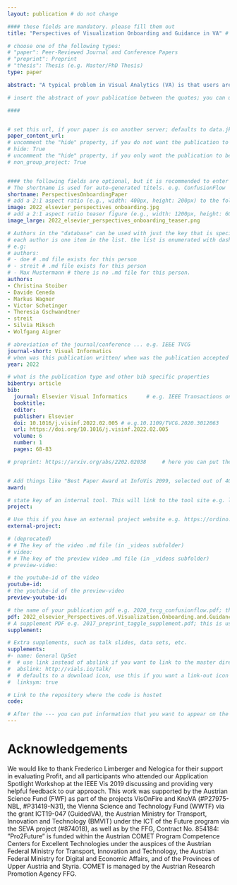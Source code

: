 ```yaml
---
layout: publication # do not change

#### these fields are mandatory. please fill them out
title: "Perspectives of Visualization Onboarding and Guidance in VA" # title of your publication 

# choose one of the following types:
# "paper": Peer-Reviewed Journal and Conference Papers
# "preprint": Preprint
# "thesis": Thesis (e.g. Master/PhD Thesis)
type: paper

abstract: "A typical problem in Visual Analytics (VA) is that users are highly trained experts in their application domains, but have mostly no experience in using VA systems. Thus, users often have difficulties interpreting and working with visual representations. To overcome these problems, user assistance can be incorporated into VA systems to guide experts through the analysis while closing their knowledge gaps. Different types of user assistance can be applied to extend the power of VA, enhance the user’s experience, and broaden the audience for VA. Although different approaches to visualization onboarding and guidance in VA already exist, there is a lack of research on how to design and integrate them in effective and efficient ways. Therefore, we aim at putting together the pieces of the mosaic to form a coherent whole. Based on the Knowledge-Assisted Visual Analytics model, we contribute a conceptual model of user assistance for VA by integrating the process of visualization onboarding and guidance as the two main approaches in this direction. As a result, we clarify and discuss the commonalities and differences between visualization onboarding and guidance, and discuss how they benefit from the integration of knowledge extraction and exploration. Finally, we discuss our descriptive model by applying it to VA tools integrating visualization onboarding and guidance, and showing how they should be utilized in different phases of the analysis in order to be effective and accepted by the user. " 

# insert the abstract of your publication between the quotes; you can use html e.g. to make # links (<a></a>) or generate bold (<b></b>) etc. text 

####


# set this url, if your paper is on another server; defaults to data.jku-vds-lab.at
paper_content_url:
# uncomment the "hide" property, if you do not want the publication to be displayed on the website (usually you don't need this)
# hide: True
# uncomment the "hide" property, if you only want the publication to be displayed on your personal page (i.e. publications where you contributed, but does not have anything to do with the Vis Group e.g. Master Thesis,...)
# non_group_project: True


#### the following fields are optional, but it is recommended to enter as much information as possible
# The shortname is used for auto-generated titels. e.g. ConfusionFlow
shortname: PerspectivesOnboardingPaper
# add a 2:1 aspect ratio (e.g., width: 400px, height: 200px) to the folder /assets/images/papers/ e.g. 2020_tvcg_confusionflow.png
image: 2022_elsevier_perspectives_onboarding.jpg
# add a 2:1 aspect ratio teaser figure (e.g., width: 1200px, height: 600px) to the folder /assets/images/papers/ e.g. 2020_tvcg_confusionflow_teaser.png
image_large: 2022_elsevier_perspectives_onboarding_teaser.png

# Authors in the "database" can be used with just the key that is specified in the corresponding .md file (usually it is the lastname in lower case e.g. doe). Authors that do not have an individual page here should be stated with their full name (e.g. John Doe)
# each author is one item in the list. the list is enumerated with dashes ("-")
# e.g:
# authors:
# - doe # .md file exists for this person
# - streit # .md file exists for this person
# - Max Mustermann # there is no .md file for this person.
authors:
- Christina Stoiber
- Davide Ceneda
- Markus Wagner
- Victor Schetinger
- Theresia Gschwandtner
- streit
- Silvia Miksch
- Wolfgang Aigner

# abreviation of the journal/conference ... e.g. IEEE TVCG
journal-short: Visual Informatics
# when was this publication written/ when was the publication accepted (e.g. 2020)
year: 2022

# what is the publication type and other bib specific properties
bibentry: article
bib:
  journal: Elsevier Visual Informatics		# e.g. IEEE Transactions on Visualization and Computer Graphics (to appear)
  booktitle:
  editor:
  publisher: Elsevier
  doi: 10.1016/j.visinf.2022.02.005 # e.g.10.1109/TVCG.2020.3012063
  url: https://doi.org/10.1016/j.visinf.2022.02.005
  volume: 6
  number: 1
  pages: 68-83

# preprint: https://arxiv.org/abs/2202.02038	 # here you can put the preprint link (arxiv.org, osf.io,...) e.g. https://arxiv.org/abs/1910.00969


# Add things like "Best Paper Award at InfoVis 2099, selected out of 4000 submissions"
award:

# state key of an internal tool. This will link to the tool site e.g. lineup (usually not needed)
project: 

# Use this if you have an external project website e.g. https://ordino.caleydoapp.org/
external-project:

# (deprecated)
# # The key of the video .md file (in _videos subfolder)
# video: 
# # The key of the preview video .md file (in _videos subfolder)
# preview-video:

# the youtube-id of the video
youtube-id: 
# the youtube-id of the preview-video
preview-youtube-id: 

# the name of your publication pdf e.g. 2020_tvcg_confusionflow.pdf; this is usually uploaded to the caleydo aws server
pdf: 2022_elsevier_Perspectives.of.Visualization.Onboarding.and.Guidance.in.VA.pdf
# A supplement PDF e.g. 2017_preprint_taggle_supplement.pdf; this is usually uploaded to the caleydo aws server
supplement: 

# Extra supplements, such as talk slides, data sets, etc.
supplements:
#- name: General UpSet
#  # use link instead of abslink if you want to link to the master directory
#  abslink: http://vials.io/talk/
#  # defaults to a download icon, use this if you want a link-out icon
#  linksym: true

# Link to the repository where the code is hostet
code: 

# After the --- you can put information that you want to appear on the website using markdown formatting or HTML. A good example are acknowledgements, extra references, an erratum, etc.
---
```


# Acknowledgements

We would like to thank Frederico Limberger and Nelogica for their support in evaluating Profit, and all participants who attended our Application Spotlight Workshop at the IEEE Vis 2019 discussing and providing very helpful feedback to our approach. This work was supported by the Austrian Science Fund (FWF) as part of the projects VisOnFire and KnoVA (#P27975-NBL, #P31419-N31), the Vienna Science and Technology Fund (WWTF) via the grant ICT19-047 (GuidedVA), the Austrian Ministry for Transport, Innovation and Technology (BMVIT) under the ICT of the Future program via the SEVA project (#874018), as well as by the FFG, Contract No. 854184: ”Pro2Future” is funded within the Austrian COMET Program Competence Centers for Excellent Technologies under the auspices of the Austrian Federal Ministry for Transport, Innovation and Technology, the Austrian Federal Ministry for Digital and Economic Affairs, and of the Provinces of Upper Austria and Styria. COMET is managed by the Austrian Research Promotion Agency FFG.

